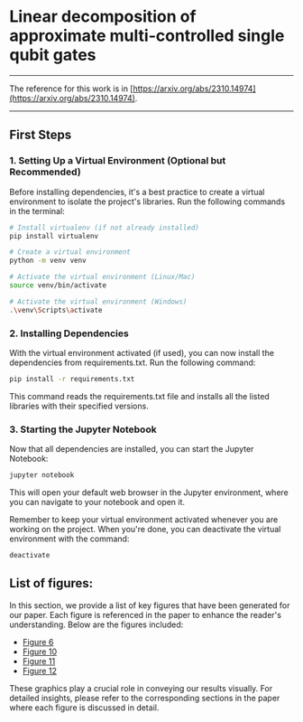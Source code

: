 # Linear decomposition of approximate multi-controlled single qubit gates

---
The reference for this work is in [https://arxiv.org/abs/2310.14974](https://arxiv.org/abs/2310.14974).

---

## First Steps

### 1. Setting Up a Virtual Environment (Optional but Recommended)

Before installing dependencies, it's a best practice to create a virtual environment to isolate the project's libraries.
Run the following commands in the terminal:


```bash
# Install virtualenv (if not already installed)
pip install virtualenv

# Create a virtual environment
python -m venv venv

# Activate the virtual environment (Linux/Mac)
source venv/bin/activate

# Activate the virtual environment (Windows)
.\venv\Scripts\activate
````
### 2. Installing Dependencies

With the virtual environment activated (if used), you can now install the dependencies from requirements.txt. 
Run the following command:

```bash
pip install -r requirements.txt
```
This command reads the requirements.txt file and installs all the listed libraries with their specified versions.

### 3. Starting the Jupyter Notebook

Now that all dependencies are installed, you can start the Jupyter Notebook:

```bash
jupyter notebook
```
This will open your default web browser in the Jupyter environment, where you can navigate to your notebook and open it.

Remember to keep your virtual environment activated whenever you are working on the project. When you're done, you can 
deactivate the virtual environment with the command:

```bash
deactivate
```

## List of figures:

In this section, we provide a list of key figures that have been generated for our paper. Each figure is referenced in 
the paper to enhance the reader's understanding. Below are the figures included:

- [Figure 6](ldamcsqg.ipynb#figure-6) 
- [Figure 10](ldamcsqg.ipynb#figure-10) 
- [Figure 11](ldamcsqg.ipynb#figure-11)
- [Figure 12](ldamcsqg.ipynb#figure-12)



These graphics play a crucial role in conveying our results visually. For detailed insights, please refer to the 
corresponding sections in the paper where each figure is discussed in detail.

